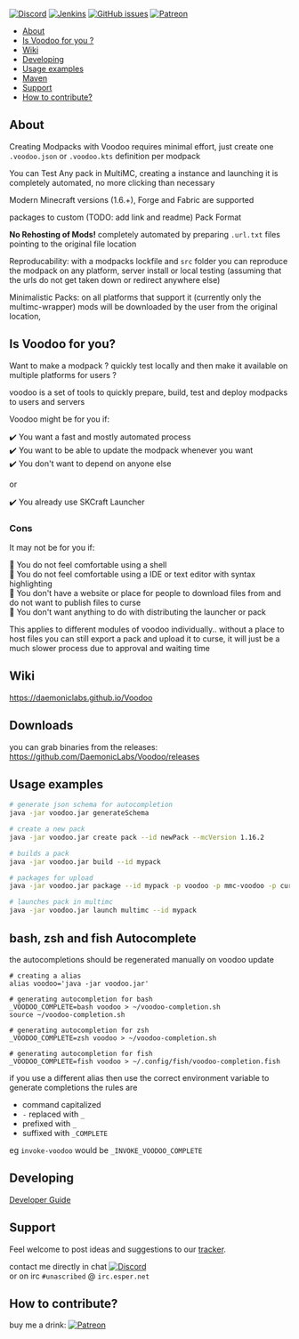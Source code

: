 [![Discord](https://img.shields.io/discord/342696338556977153.svg?style=for-the-badge&logo=discord)](https://discord.gg/SRFkHfp)
[![Jenkins](https://img.shields.io/jenkins/s/https/jenkins.modmuss50.me/job/NikkyAI/job/DaemonicLabs/job/Voodoo/job/master.svg?style=for-the-badge&label=Jenkins%20Build&logo=Jenkins)](https://jenkins.modmuss50.me/job/NikkyAI/job/DaemonicLabs/job/Voodoo/job/master)
[![GitHub issues](https://img.shields.io/github/issues/DaemonicLabs/Voodoo.svg?style=for-the-badge&logo=github)](https://github.com/DaemonicLabs/Voodoo/issues)
[![Patreon](https://img.shields.io/badge/Patreon-Nikkyai-red.svg?style=for-the-badge&logo=Patreon)](https://www.patreon.com/NikkyAi)

[TOC levels=2,2]: # " "

- [About](#about)
- [Is Voodoo for you ?](#is-voodoo-for-you)
- [Wiki](#wiki)
- [Developing](#developing)
- [Usage examples](#usage-examples)
- [Maven](#maven)
- [Support](#support)
- [How to contribute?](#how-to-contribute)

About
-----

Creating Modpacks with Voodoo requires minimal effort, just create one `.voodoo.json`  or `.voodoo.kts` definition per modpack

You can Test Any pack in MultiMC, creating a instance and launching it is completely automated, no more clicking than necessary

Modern Minecraft versions (1.6.+), Forge and Fabric are supported

packages to custom (TODO: add link and readme) Pack Format

**No Rehosting of Mods!** completely automated by preparing `.url.txt` files pointing to the original file location

Reproducability: with a modpacks lockfile and `src` folder you can reproduce the modpack on any platform, server install or local testing
(assuming that the urls do not get taken down or redirect anywhere else)

Minimalistic Packs: on all platforms that support it (currently only the multimc-wrapper) mods will be downloaded by the user from the original location,  


Is Voodoo for you?
-------------------

Want to make a modpack ? quickly test locally and then make it available on multiple platforms for users ?

voodoo is a set of tools to quickly prepare, build, test and deploy modpacks to users and servers

Voodoo might be for you if: 

:heavy_check_mark: You want a fast and mostly automated process  
:heavy_check_mark: You want to be able to update the modpack whenever you want  
:heavy_check_mark: You don't want to depend on anyone else  

or

:heavy_check_mark: You already use SKCraft Launcher  

### Cons
It may not be for you if:

:small_orange_diamond: You do not feel comfortable using a shell  
:small_orange_diamond: You do not feel comfortable using a IDE or text editor with syntax highlighting  
:small_orange_diamond: You don't have a website or place for people to download files from 
and do not want to publish files to curse  
:small_orange_diamond: You don't want anything to do with distributing the launcher or pack  

This applies to different modules of voodoo individually.. without a place to host files you can still export
a pack and upload it to curse, it will just be a much slower process due to approval and waiting time

Wiki
----

https://daemoniclabs.github.io/Voodoo

Downloads
---------

you can grab binaries from the releases: https://github.com/DaemonicLabs/Voodoo/releases

Usage examples
--------------

```bash
# generate json schema for autocompletion
java -jar voodoo.jar generateSchema

# create a new pack
java -jar voodoo.jar create pack --id newPack --mcVersion 1.16.2

# builds a pack
java -jar voodoo.jar build --id mypack

# packages for upload
java -jar voodoo.jar package --id mypack -p voodoo -p mmc-voodoo -p curse

# launches pack in multimc
java -jar voodoo.jar launch multimc --id mypack

```

bash, zsh and fish Autocomplete
------------

the autocompletions should be regenerated manually on voodoo update

```
# creating a alias
alias voodoo='java -jar voodoo.jar'

# generating autocompletion for bash
_VOODOO_COMPLETE=bash voodoo > ~/voodoo-completion.sh
source ~/voodoo-completion.sh

# generating autocompletion for zsh
_VOODOO_COMPLETE=zsh voodoo > ~/voodoo-completion.sh

# generating autocompletion for fish
_VOODOO_COMPLETE=fish voodoo > ~/.config/fish/voodoo-completion.fish

```

if you use a different alias then use the correct environment variable to generate completions
the rules are

- command capitalized
- `-` replaced with `_`
- prefixed with `_`
- suffixed with `_COMPLETE`

eg `invoke-voodoo` would be `_INVOKE_VOODOO_COMPLETE`

Developing
----------

[Developer Guide](https://github.com/DaemonicLabs/Voodoo/wiki/Developer-Guide)

Support
-------

Feel welcome to post ideas and suggestions to our [tracker](https://github.com/DaemonicLabs/Voodoo/issues).

contact me directly in chat [![Discord](https://img.shields.io/discord/342696338556977153.svg?style=flat-square&label=%23ai-lab&logo=discord)](https://discord.gg/SRFkHfp)   
or on irc `#unascribed` @ `irc.esper.net`

How to contribute?
------------------

buy me a drink: [![Patreon](https://img.shields.io/badge/Patreon-Nikkyai-red.svg?style=flat-square)](https://www.patreon.com/NikkyAi)
